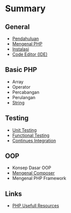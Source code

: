 # Summary

## General
* [Pendahuluan](README.md)
* [Mengenal PHP](mengenal-php.md)
* [Instalasi](id/README.md)
* [Code Editor \(IDE\)](code-editor-ide.md)

## Basic PHP
* Array
* Operator
* Percabangan
* Perulangan
* [String](string.md)

## Testing
* [Unit Testing](unit-testing.md)
* [Functional Testing](functional-testing.md)
* [Continues Integration](continues-integration.md)

## OOP
* Konsep Dasar OOP
* [Mengenal Composer](mengenal-composer.md)
* Mengenal PHP Framework

## Links
* [PHP Usefull Resources](links.md)


